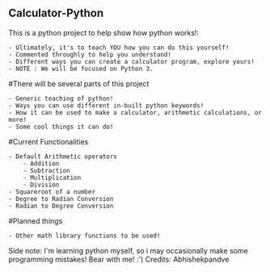 ## Calculator-Python

This is a python project to help show how python works!:
```
- Ultimately, it's to teach YOU how you can do this yourself!
- Commented throughly to help you understand!
- Different ways you can create a calculator program, explore yours!
- NOTE : We will be focused on Python 3.
```
#There will be several parts of this project 
```
- Generic teaching of python!
- Ways you can use different in-built python keywords!
- How it can be used to make a calculator, arithmetic calculations, or more!
- Some cool things it can do!
```
#Current Functionalities
```
- Default Arithmetic operators
	- Addition
	- Subtraction
	- Multiplication
	- Division
- Squareroot of a number
- Degree to Radian Conversion
- Radian to Degree Conversion
```
#Planned things
```
- Other math library functions to be used!
```

Side note: I'm learning python myself, so i may occasionally make some programming mistakes! Bear with me! :')
Credits: 
Abhishekpandve
